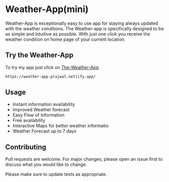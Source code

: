 # Weather-App(mini)

Weather-App is exceptionally easy to use app for staying always updated with the weather conditions.
The Weather-app is specifically designed to be as simple and intuitive as possible. With just one click you receive the weather condition on home page of your current location.

## Try the Weather-App

To try my app just click on [The-Weather-App](https://weather-app-prajwal.netlify.app/) 

```bash
https://weather-app-prajwal.netlify.app/
```

## Usage

- Instant information availability
- Improved Weather forecast
- Easy Flow of Information
- Free availability
- Interactive Maps for better weather informatio
- Weather Forecast up to 7 days

## Contributing
Pull requests are welcome. For major changes, please open an issue first to discuss what you would like to change.

Please make sure to update tests as appropriate.

